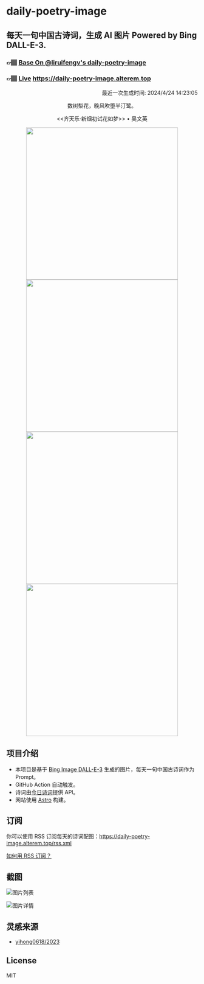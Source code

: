 
# daily-poetry-image

## 每天一句中国古诗词，生成 AI 图片 Powered by Bing DALL-E-3.

### 👉🏽 [Base On @liruifengv's daily-poetry-image](https://github.com/liruifengv/daily-poetry-image)

### 👉🏽 [Live](https://daily-poetry-image.alterem.top/) https://daily-poetry-image.alterem.top

<p align="right">
  最近一次生成时间: 2024/4/24 14:23:05
</p>
<p align="center">
数树梨花，晚风吹堕半汀鹭。
</p>
<p align="center">
<<齐天乐·新烟初试花如梦>> • 吴文英
</p>
<p align="center">
<img src="https://tse3.mm.bing.net/th/id/OIG1.aIIcmOAyWBdZS6pSN5NR" height="400" width="400" />
<img src="https://tse4.mm.bing.net/th/id/OIG1.rojJVVGdWdr8KZZYiv9z" height="400" width="400" />
<img src="https://tse3.mm.bing.net/th/id/OIG1..Yp_2jobcJkKLzsv52Bn" height="400" width="400" />
<img src="https://tse1.mm.bing.net/th/id/OIG1.i4LHDzUSn2sSVt0PWn7G" height="400" width="400" />
</p>

## 项目介绍

-   本项目是基于 [Bing Image DALL-E-3](https://www.bing.com/images/create) 生成的图片，每天一句中国古诗词作为 Prompt。
-   GitHub Action 自动触发。
-   诗词由[今日诗词](https://www.jinrishici.com/)提供 API。
-   网站使用 [Astro](https://astro.build) 构建。

## 订阅

你可以使用 RSS 订阅每天的诗词配图：https://daily-poetry-image.alterem.top/rss.xml

[如何用 RSS 订阅？](https://zhuanlan.zhihu.com/p/55026716)

## 截图

![图片列表](./screenshots/Snipaste_2023-12-28_21-00-26.png)

![图片详情](./screenshots/Snipaste_2023-12-28_21-00-53.png)

## 灵感来源

-   [yihong0618/2023](https://github.com/yihong0618/2023)

## License

MIT
